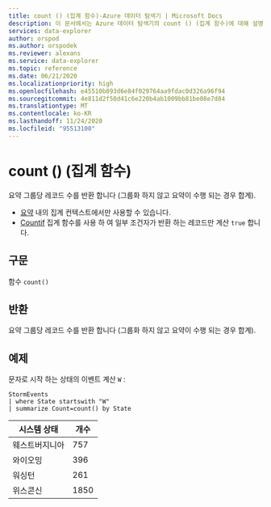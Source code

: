 ```yaml
---
title: count () (집계 함수)-Azure 데이터 탐색기 | Microsoft Docs
description: 이 문서에서는 Azure 데이터 탐색기의 count () (집계 함수)에 대해 설명 합니다.
services: data-explorer
author: orspod
ms.author: orspodek
ms.reviewer: alexans
ms.service: data-explorer
ms.topic: reference
ms.date: 06/21/2020
ms.localizationpriority: high
ms.openlocfilehash: e45510b893d6e84f029764aa9fdac0d326a96f94
ms.sourcegitcommit: 4e811d2f50d41c6e220b4ab1009bb81be08e7d84
ms.translationtype: MT
ms.contentlocale: ko-KR
ms.lasthandoff: 11/24/2020
ms.locfileid: "95513100"
---
```

# <a name="count-aggregation-function"></a>count () (집계 함수)

요약 그룹당 레코드 수를 반환 합니다 (그룹화 하지 않고 요약이 수행 되는 경우 합계).

* [요약](summarizeoperator.md) 내의 집계 컨텍스트에서만 사용할 수 있습니다.
* [Countif](countif-aggfunction.md) 집계 함수를 사용 하 여 일부 조건자가 반환 하는 레코드만 계산 `true` 합니다.

## <a name="syntax"></a>구문

함수 `count()`

## <a name="returns"></a>반환

요약 그룹당 레코드 수를 반환 합니다 (그룹화 하지 않고 요약이 수행 되는 경우 합계).

## <a name="example"></a>예제

문자로 시작 하는 상태의 이벤트 계산 `W` :

<!-- csl: https://help.kusto.windows.net/Samples -->
```kusto
StormEvents
| where State startswith "W"
| summarize Count=count() by State
```

|시스템 상태|개수|
|---|---|
|웨스트버지니아|757|
|와이오밍|396|
|워싱턴|261|
|위스콘신|1850|
